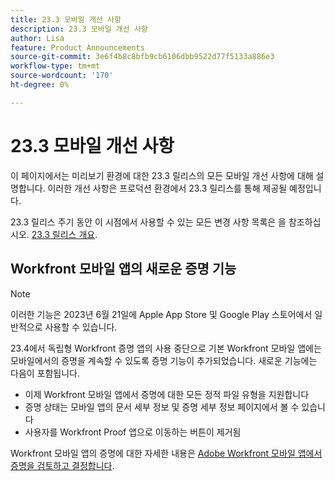 ```yaml
---
title: 23.3 모바일 개선 사항
description: 23.3 모바일 개선 사항
author: Lisa
feature: Product Announcements
source-git-commit: 3e6f4b8c8bfb9cb6106dbb9522d77f5133a886e3
workflow-type: tm+mt
source-wordcount: '170'
ht-degree: 0%

---
```


# 23.3 모바일 개선 사항

이 페이지에서는 미리보기 환경에 대한 23.3 릴리스의 모든 모바일 개선 사항에 대해 설명합니다. 이러한 개선 사항은 프로덕션 환경에서 23.3 릴리스를 통해 제공될 예정입니다.

23.3 릴리스 주기 동안 이 시점에서 사용할 수 있는 모든 변경 사항 목록은 을 참조하십시오. [23.3 릴리스 개요](/help/quicksilver/product-announcements/product-releases/23.3-release-activity/23-3-release-overview.md).

## Workfront 모바일 앱의 새로운 증명 기능

>[!NOTE]
>
>이러한 기능은 2023년 6월 21일에 Apple App Store 및 Google Play 스토어에서 일반적으로 사용할 수 있습니다.

23.4에서 독립형 Workfront 증명 앱의 사용 중단으로 기본 Workfront 모바일 앱에는 모바일에서의 증명을 계속할 수 있도록 증명 기능이 추가되었습니다. 새로운 기능에는 다음이 포함됩니다.

* 이제 Workfront 모바일 앱에서 증명에 대한 모든 정적 파일 유형을 지원합니다
* 증명 상태는 모바일 앱의 문서 세부 정보 및 증명 세부 정보 페이지에서 볼 수 있습니다
* 사용자를 Workfront Proof 앱으로 이동하는 버튼이 제거됨

Workfront 모바일 앱의 증명에 대한 자세한 내용은 [Adobe Workfront 모바일 앱에서 증명을 검토하고 결정합니다](/help/quicksilver/workfront-basics/mobile-apps/using-the-workfront-mobile-app/work-with-proofs-in-mobile-app.md).
